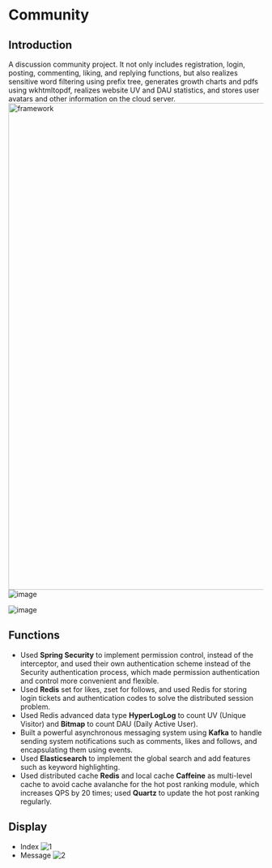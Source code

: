 # Community
## Introduction
A discussion community project. It not only includes registration, login, posting, commenting, liking, and replying functions, but also realizes sensitive word filtering using prefix tree, generates growth charts and pdfs using wkhtmltopdf, realizes website UV and DAU statistics, and stores user avatars and other information on the cloud server.
 <img width="960" alt="framework" src="https://user-images.githubusercontent.com/67742649/206989138-e44b3cf8-6349-4228-959a-2f986eed5dd0.png">
 ![image](https://user-images.githubusercontent.com/67742649/211079116-4c56c564-228a-4fb9-8d63-9089e2cd07ec.png)
 
 
 ![image](https://user-images.githubusercontent.com/67742649/211079263-a4ec451e-0fae-4726-9a16-97c455002b2d.png)

 ## Functions
 - Used **Spring Security** to implement permission control, instead of the interceptor, and used their own authentication scheme instead of the Security authentication process, which made permission authentication and control more convenient and flexible.
 - Used **Redis** set for likes, zset for follows, and used Redis for storing login tickets and authentication codes to solve the distributed session problem.
 - Used Redis advanced data type **HyperLogLog** to count UV  (Unique Visitor) and **Bitmap** to count DAU (Daily Active User).
 - Built a  powerful asynchronous messaging system using **Kafka** to handle sending system notifications such as comments, likes and follows, and encapsulating them using events.
 - Used **Elasticsearch** to implement the global search and add features such as keyword highlighting.
 - Used distributed cache **Redis** and local cache **Caffeine** as multi-level cache to avoid cache avalanche for the hot post ranking module, which increases QPS by 20 times; used **Quartz** to update the hot post ranking regularly.
 ## Display
 - Index
![1](https://user-images.githubusercontent.com/67742649/206989205-74d534d9-4df7-47b5-adbc-b5dde3213e74.png)
 - Message
![2](https://user-images.githubusercontent.com/67742649/206989240-ec01b35c-cfca-4a52-8c7d-6f8e967aa9b4.png)



